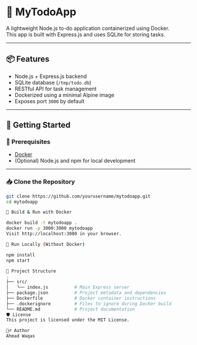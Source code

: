 # 📝 MyTodoApp

A lightweight Node.js to-do application containerized using Docker.  
This app is built with Express.js and uses SQLite for storing tasks.

---

## 📦 Features

- Node.js + Express.js backend
- SQLite database (`/tmp/todo.db`)
- RESTful API for task management
- Dockerized using a minimal Alpine image
- Exposes port `3000` by default

---

## 🚀 Getting Started

### 🔧 Prerequisites

- [Docker](https://docs.docker.com/get-docker/)
- (Optional) Node.js and npm for local development

---

### 📥 Clone the Repository

```bash
git clone https://github.com/yourusername/mytodoapp.git
cd mytodoapp

🐳 Build & Run with Docker

docker build -t mytodoapp .
docker run -p 3000:3000 mytodoapp
Visit http://localhost:3000 in your browser.

🧪 Run Locally (Without Docker)

npm install
npm start

📁 Project Structure
.
├── src/
│   └── index.js          # Main Express server
├── package.json          # Project metadata and dependencies
├── Dockerfile            # Docker container instructions
├── .dockerignore         # Files to ignore during Docker build
└── README.md             # Project documentation
🛡️ License
This project is licensed under the MIT License.

🙋‍♂️ Author
Ahmad Waqas